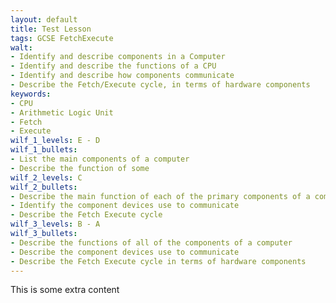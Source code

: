 ```yaml
---
layout: default
title: Test Lesson
tags: GCSE FetchExecute
walt:
- Identify and describe components in a Computer
- Identify and describe the functions of a CPU
- Identify and describe how components communicate
- Describe the Fetch/Execute cycle, in terms of hardware components
keywords:
- CPU
- Arithmetic Logic Unit
- Fetch
- Execute
wilf_1_levels: E - D
wilf_1_bullets:
- List the main components of a computer
- Describe the function of some
wilf_2_levels: C
wilf_2_bullets:
- Describe the main function of each of the primary components of a computer
- Identify the component devices use to communicate
- Describe the Fetch Execute cycle
wilf_3_levels: B - A
wilf_3_bullets:
- Describe the functions of all of the components of a computer
- Describe the component devices use to communicate
- Describe the Fetch Execute cycle in terms of hardware components
---
```


This is some extra content